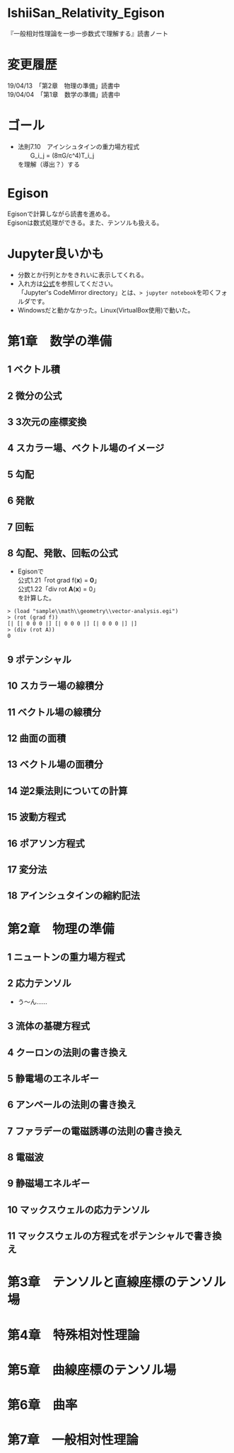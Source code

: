 # IshiiSan_Relativity_Egison
『一般相対性理論を一歩一歩数式で理解する』読書ノート  

# 変更履歴
19/04/13　「第2章　物理の準備」読書中  
19/04/04　「第1章　数学の準備」読書中  

# ゴール
- 法則7.10　アインシュタインの重力場方程式  
　　G_i_j = (8πG/c^4)T_i_j  
を理解（導出？）する  

# Egison
Egisonで計算しながら読書を進める。  
Egisonは数式処理ができる。また、テンソルも扱える。  

# Jupyter良いかも
- 分数とか行列とかをきれいに表示してくれる。  
- 入れ方は<a href="https://github.com/egison/egison_kernel" target="_blank">公式</a>を参照してください。  
「Jupyter's CodeMirror directory」とは、`> jupyter notebook`を叩くフォルダです。  
- Windowsだと動かなかった。Linux(VirtualBox使用)で動いた。  

# 第1章　数学の準備
## 1 ベクトル積
## 2 微分の公式
## 3 3次元の座標変換
## 4 スカラー場、ベクトル場のイメージ
## 5 勾配
## 6 発散
## 7 回転
## 8 勾配、発散、回転の公式
- Egisonで  
公式1.21「rot grad f(**x**) = **0**」  
公式1.22「div rot **A**(**x**) = 0」  
を計算した。  
```egison
> (load "sample\\math\\geometry\\vector-analysis.egi")
> (rot (grad f))
[| [| 0 0 0 |] [| 0 0 0 |] [| 0 0 0 |] |]
> (div (rot A))
0
```

## 9 ポテンシャル
## 10 スカラー場の線積分
## 11 ベクトル場の線積分
## 12 曲面の面積
## 13 ベクトル場の面積分
## 14 逆2乗法則についての計算
## 15 波動方程式
## 16 ポアソン方程式
## 17 変分法
## 18 アインシュタインの縮約記法

# 第2章　物理の準備
## 1 ニュートンの重力場方程式
## 2 応力テンソル
- う～ん……
## 3 流体の基礎方程式
## 4 クーロンの法則の書き換え
## 5 静電場のエネルギー
## 6 アンペールの法則の書き換え
## 7 ファラデーの電磁誘導の法則の書き換え
## 8 電磁波
## 9 静磁場エネルギー
## 10 マックスウェルの応力テンソル
## 11 マックスウェルの方程式をポテンシャルで書き換え

# 第3章　テンソルと直線座標のテンソル場

# 第4章　特殊相対性理論

# 第5章　曲線座標のテンソル場

# 第6章　曲率

# 第7章　一般相対性理論




